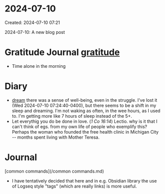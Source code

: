 # 2024-07-10
Created: 2024-07-10 07:21

2024-07-10: A new blog post
# Gratitude Journal [gratitude](/gratitude.md)
- Time alone in the morning
# Diary
- [dream](/dream.md) there was a sense of well-being, even in the struggle. I've lost it (Wed 2024-07-10 07:24:40-0400), but there seems to be a shift in my sleep and dreaming. I'm not waking as often, in the wee hours, as I used to. I'm getting more like 7 hours of sleep instead of the 5+.
- Let everythig you do be done in love. (*1 Co 16:14*) Lectio. why is it that I can't think of egs. from my own life of people who exemplify this? Perhaps the woman who founded the free health clinic in Michigan City -- months spent living with Mother Teresa.
# Journal

[common commands](/common commands.md)
- I have tentatively decided that here and in e.g. Obsidian library the use of Logseq style "tags" (which are really links) is more useful.